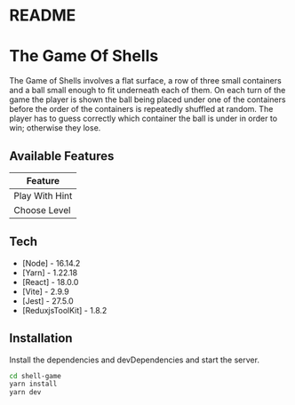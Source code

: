 # README

# The Game Of Shells

The Game of Shells involves a flat surface, a row of three small containers and a ball small enough to fit underneath each of them.
On each turn of the game the player is shown the ball being placed under one of the containers before the order of the containers is repeatedly shuffled at random.
The player has to guess correctly which container the ball is under in order to win; otherwise they lose.

## Available Features

| Feature        |
| -------------- |
| Play With Hint |
| Choose Level   |

## Tech

- [Node] - 16.14.2
- [Yarn] - 1.22.18
- [React] - 18.0.0
- [Vite] - 2.9.9
- [Jest] - 27.5.0
- [ReduxjsToolKit] - 1.8.2

## Installation

Install the dependencies and devDependencies and start the server.

```sh
cd shell-game
yarn install
yarn dev
```
